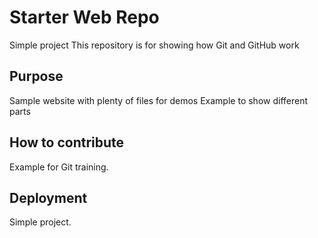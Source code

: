 # Starter Web Repo
Simple project
This repository is for showing how Git and GitHub work

## Purpose

Sample website with plenty of files for demos
Example to show different parts

## How to contribute
Example for Git training.

## Deployment
Simple project.